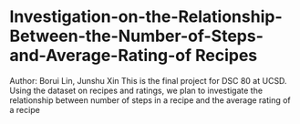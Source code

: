 # Investigation-on-the-Relationship-Between-the-Number-of-Steps-and-Average-Rating-of Recipes
Author: Borui Lin, Junshu Xin
This is the final project for DSC 80 at UCSD. Using the dataset on recipes and ratings, we plan to investigate the relationship between number of steps in a recipe and the average rating of a recipe
